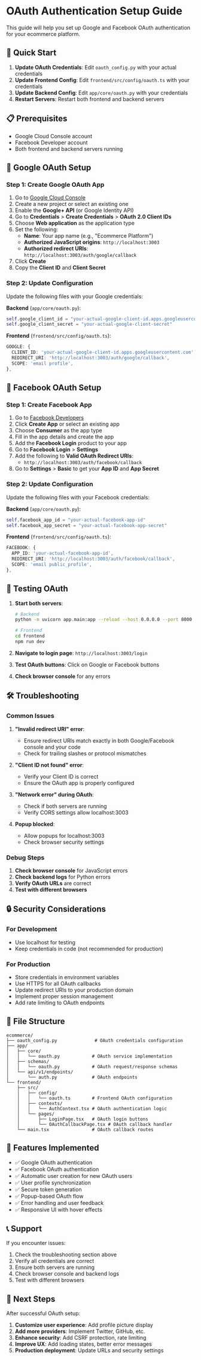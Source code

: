 # OAuth Authentication Setup Guide

This guide will help you set up Google and Facebook OAuth authentication for your ecommerce platform.

## 🚀 Quick Start

1. **Update OAuth Credentials**: Edit `oauth_config.py` with your actual credentials
2. **Update Frontend Config**: Edit `frontend/src/config/oauth.ts` with your credentials
3. **Update Backend Config**: Edit `app/core/oauth.py` with your credentials
4. **Restart Servers**: Restart both frontend and backend servers

## 📋 Prerequisites

- Google Cloud Console account
- Facebook Developer account
- Both frontend and backend servers running

## 🔧 Google OAuth Setup

### Step 1: Create Google OAuth App

1. Go to [Google Cloud Console](https://console.cloud.google.com/)
2. Create a new project or select an existing one
3. Enable the **Google+ API** (or Google Identity API)
4. Go to **Credentials** > **Create Credentials** > **OAuth 2.0 Client IDs**
5. Choose **Web application** as the application type
6. Set the following:
   - **Name**: Your app name (e.g., "Ecommerce Platform")
   - **Authorized JavaScript origins**: `http://localhost:3003`
   - **Authorized redirect URIs**: `http://localhost:3003/auth/google/callback`
7. Click **Create**
8. Copy the **Client ID** and **Client Secret**

### Step 2: Update Configuration

Update the following files with your Google credentials:

**Backend** (`app/core/oauth.py`):
```python
self.google_client_id = "your-actual-google-client-id.apps.googleusercontent.com"
self.google_client_secret = "your-actual-google-client-secret"
```

**Frontend** (`frontend/src/config/oauth.ts`):
```typescript
GOOGLE: {
  CLIENT_ID: 'your-actual-google-client-id.apps.googleusercontent.com',
  REDIRECT_URI: 'http://localhost:3003/auth/google/callback',
  SCOPE: 'email profile',
},
```

## 📘 Facebook OAuth Setup

### Step 1: Create Facebook App

1. Go to [Facebook Developers](https://developers.facebook.com/)
2. Click **Create App** or select an existing app
3. Choose **Consumer** as the app type
4. Fill in the app details and create the app
5. Add the **Facebook Login** product to your app
6. Go to **Facebook Login** > **Settings**
7. Add the following to **Valid OAuth Redirect URIs**:
   - `http://localhost:3003/auth/facebook/callback`
8. Go to **Settings** > **Basic** to get your **App ID** and **App Secret**

### Step 2: Update Configuration

Update the following files with your Facebook credentials:

**Backend** (`app/core/oauth.py`):
```python
self.facebook_app_id = "your-actual-facebook-app-id"
self.facebook_app_secret = "your-actual-facebook-app-secret"
```

**Frontend** (`frontend/src/config/oauth.ts`):
```typescript
FACEBOOK: {
  APP_ID: 'your-actual-facebook-app-id',
  REDIRECT_URI: 'http://localhost:3003/auth/facebook/callback',
  SCOPE: 'email public_profile',
},
```

## 🔄 Testing OAuth

1. **Start both servers**:
   ```bash
   # Backend
   python -m uvicorn app.main:app --reload --host 0.0.0.0 --port 8000
   
   # Frontend
   cd frontend
   npm run dev
   ```

2. **Navigate to login page**: `http://localhost:3003/login`

3. **Test OAuth buttons**: Click on Google or Facebook buttons

4. **Check browser console** for any errors

## 🛠️ Troubleshooting

### Common Issues

1. **"Invalid redirect URI" error**:
   - Ensure redirect URIs match exactly in both Google/Facebook console and your code
   - Check for trailing slashes or protocol mismatches

2. **"Client ID not found" error**:
   - Verify your Client ID is correct
   - Ensure the OAuth app is properly configured

3. **"Network error" during OAuth**:
   - Check if both servers are running
   - Verify CORS settings allow localhost:3003

4. **Popup blocked**:
   - Allow popups for localhost:3003
   - Check browser security settings

### Debug Steps

1. **Check browser console** for JavaScript errors
2. **Check backend logs** for Python errors
3. **Verify OAuth URLs** are correct
4. **Test with different browsers**

## 🔒 Security Considerations

### For Development
- Use localhost for testing
- Keep credentials in code (not recommended for production)

### For Production
- Store credentials in environment variables
- Use HTTPS for all OAuth callbacks
- Update redirect URIs to your production domain
- Implement proper session management
- Add rate limiting to OAuth endpoints

## 📁 File Structure

```
ecommerce/
├── oauth_config.py              # OAuth credentials configuration
├── app/
│   ├── core/
│   │   └── oauth.py            # OAuth service implementation
│   ├── schemas/
│   │   └── oauth.py            # OAuth request/response schemas
│   └── api/v1/endpoints/
│       └── auth.py             # OAuth endpoints
└── frontend/
    ├── src/
    │   ├── config/
    │   │   └── oauth.ts        # Frontend OAuth configuration
    │   ├── contexts/
    │   │   └── AuthContext.tsx # OAuth authentication logic
    │   └── pages/
    │       ├── LoginPage.tsx   # OAuth login buttons
    │       └── OAuthCallbackPage.tsx # OAuth callback handler
    └── main.tsx                # OAuth callback routes
```

## 🎯 Features Implemented

- ✅ Google OAuth authentication
- ✅ Facebook OAuth authentication
- ✅ Automatic user creation for new OAuth users
- ✅ User profile synchronization
- ✅ Secure token generation
- ✅ Popup-based OAuth flow
- ✅ Error handling and user feedback
- ✅ Responsive UI with hover effects

## 📞 Support

If you encounter issues:

1. Check the troubleshooting section above
2. Verify all credentials are correct
3. Ensure both servers are running
4. Check browser console and backend logs
5. Test with different browsers

## 🔄 Next Steps

After successful OAuth setup:

1. **Customize user experience**: Add profile picture display
2. **Add more providers**: Implement Twitter, GitHub, etc.
3. **Enhance security**: Add CSRF protection, rate limiting
4. **Improve UX**: Add loading states, better error messages
5. **Production deployment**: Update URLs and security settings 